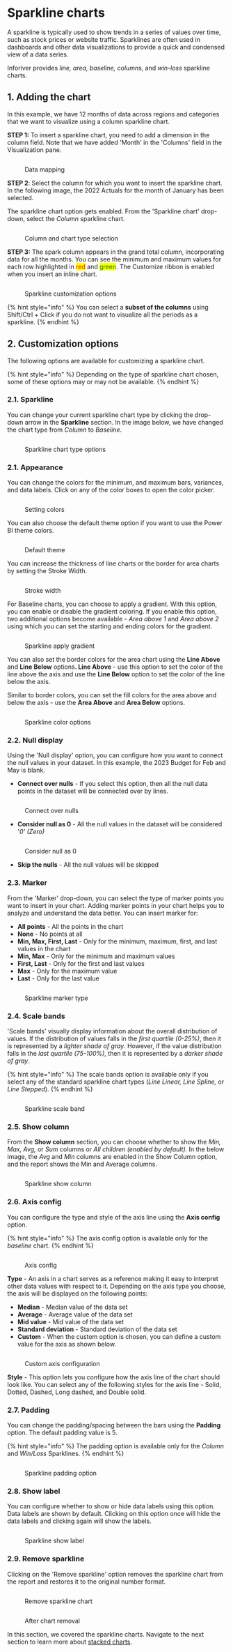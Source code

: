 # Sparkline charts

A sparkline is typically used to show trends in a series of values over time, such as stock prices or website traffic. Sparklines are often used in dashboards and other data visualizations to provide a quick and condensed view of a data series.

Inforiver provides _line, area, baseline, colum&#x6E;_&#x73;, and _win-loss_ sparkline charts.

## 1. Adding the chart

In this example, we have 12 months of data across regions and categories that we want to visualize using a column sparkline chart.

**STEP 1:**  To insert a sparkline chart, you need to add a dimension in the column field. Note that we have added 'Month' in the 'Columns' field in the Visualization pane.&#x20;

<figure><img src="../../.gitbook/assets/sparkline-select.png" alt=""><figcaption><p>Data mapping</p></figcaption></figure>

**STEP 2**:  Select the column for which you want to insert the sparkline chart. In the following image, the 2022 Actuals for the month of January has been selected.&#x20;

The sparkline chart option gets enabled. From the 'Sparkline chart' drop-down, select the _Column_ sparkline chart.&#x20;

<figure><img src="../../.gitbook/assets/sparkline-column-chart-type-selection.png" alt=""><figcaption><p>Column and chart type selection</p></figcaption></figure>

**STEP 3:** The spark column appears in the grand total column, incorporating data for all the months. You can see the minimum and maximum values for each row highlighted in <mark style="color:red;">red</mark> and <mark style="color:green;">green</mark>. The Customize ribbon is enabled when you insert an inline chart.

<figure><img src="../../.gitbook/assets/sparkline-cistomization-option.png" alt=""><figcaption><p>Sparkline customization options</p></figcaption></figure>

{% hint style="info" %}
You can select a **subset of the columns** using Shift/Ctrl + Click if you do not want to visualize all the periods as a sparkline.
{% endhint %}

## 2. Customization options

The following options are available for customizing a sparkline chart.

{% hint style="info" %}
Depending on the type of sparkline chart chosen, some of these options may or may not be available.
{% endhint %}

### **2.1. Sparkline**&#x20;

You can change your current sparkline chart type by clicking the drop-down arrow in the **Sparkline** section. In the image below, we have changed the chart type from _Column_ to _Baseline_.

<figure><img src="../../.gitbook/assets/sparkline-chart-type (1).png" alt=""><figcaption><p>Sparkline chart type options</p></figcaption></figure>

### **2.1. Appearance**

You can change the colors for the minimum, and maximum bars, variances, and data labels. Click on any of the color boxes to open the color picker.

<figure><img src="../../.gitbook/assets/image (838).png" alt=""><figcaption><p>Setting colors</p></figcaption></figure>

You can also choose the default theme option if you want to use the Power BI theme colors.

<figure><img src="../../.gitbook/assets/image (839).png" alt=""><figcaption><p>Default theme</p></figcaption></figure>

You can increase the thickness of line charts or the border for area charts by setting the Stroke Width.&#x20;

<figure><img src="../../.gitbook/assets/image (840).png" alt=""><figcaption><p>Stroke width</p></figcaption></figure>

For Baseline charts, you can choose to apply a gradient. With this option, you can enable or disable the gradient coloring. If you enable this option, two additional options become available - _Area above 1_ and _Area above 2_ using which you can set the starting and ending colors for the gradient.&#x20;

<figure><img src="../../.gitbook/assets/sparkline-gradient.png" alt=""><figcaption><p>Sparkline apply gradient</p></figcaption></figure>

You can also set the border colors for the area chart using the **Line Above** and **Line Below** option&#x73;**. Line Above** - use this option to set the color of the line above the axis and use the **Line Below** option to set the color of the line below the axis.

Similar to border colors, you can set the fill colors for the area above and below the axis - use the **Area Above** and **Area Below** options.

<figure><img src="../../.gitbook/assets/sparkline-color-options.png" alt=""><figcaption><p>Sparkline color options</p></figcaption></figure>

### **2.2. Null display**&#x20;

Using the 'Null display' option, you can configure how you want to connect the null values in your dataset. In this example, the 2023 Budget for Feb and May is blank.&#x20;

* **Connect over nulls** - If you select this option, then all the null data points in the dataset will be connected over by lines.&#x20;

<figure><img src="../../.gitbook/assets/Connect over null.png" alt=""><figcaption><p>Connect over nulls</p></figcaption></figure>

* **Consider null as 0** - All the null values in the dataset will be considered '_0' (Zero)_

<figure><img src="../../.gitbook/assets/Consider null as 0.png" alt=""><figcaption><p>Consider null as 0</p></figcaption></figure>

* **Skip the nulls** - All the null values will be skipped

### **2.3. Marker**&#x20;

From the 'Marker' drop-down, you can select the type of marker points you want to insert in your chart. Adding marker points in your chart helps you to analyze and understand the data better. You can insert marker for:

* **All points** - All the points in the chart
* **None** - No points at all
* **Min, Max, First, Last** - Only for the minimum, maximum, first, and last values in the chart
* **Min, Max** - Only for the minimum and maximum values
* **First, Last** - Only for the first and last values
* **Max** - Only for the maximum value
* **Last** - Only for the last value

<figure><img src="../../.gitbook/assets/sparkline-marker-type.png" alt=""><figcaption><p>Sparkline marker type</p></figcaption></figure>

### **2.4. Scale bands**&#x20;

'Scale bands' visually display information about the overall distribution of values. If the distribution of values falls in the _first quartile (0-25%)_, then it is represented by a _lighter shade of gray_. However, if the value distribution falls in the _last quartile (75-100%)_, then it is represented by a _darker shade of gray_.&#x20;

{% hint style="info" %}
The scale bands option is available only if you select any of the standard sparkline chart types (_Line Linear, Line Spline,_ or _Line Stepped_).
{% endhint %}

<figure><img src="../../.gitbook/assets/sparkline-scale-band (1).png" alt=""><figcaption><p>Sparkline scale band</p></figcaption></figure>

### **2.5. Show column**&#x20;

From the **Show column** section, you can choose whether to show the _Min, Max, Avg,_ or _Sum_ columns or _All children (enabled by default)._ In the below image, the _Avg_ and _Min_ columns are enabled in the Show Column option, and the report shows the Min and Average columns.

<figure><img src="../../.gitbook/assets/sparkline-show-column (1).png" alt=""><figcaption><p>Sparkline show column</p></figcaption></figure>

### **2.6. Axis config**&#x20;

You can configure the type and style of the axis line using the **Axis config** option.

{% hint style="info" %}
The axis config option is available only for the _baseline_ chart.
{% endhint %}

<figure><img src="../../.gitbook/assets/sparkline-axis-config (1).png" alt=""><figcaption><p>Axis config</p></figcaption></figure>

**Type** - An axis in a chart serves as a reference making it easy to interpret other data values with respect to it. Depending on the axis type you choose, the axis will be displayed on the following points:

* **Median** - Median value of the data set
* **Average** - Average value of the data set
* **Mid value** - Mid value of the data set
* **Standard deviation** - Standard deviation of the data set
* **Custom** - When the custom option is chosen, you can define a custom value for the axis as shown below.

<figure><img src="../../.gitbook/assets/Custom axis.png" alt=""><figcaption><p>Custom axis configuration</p></figcaption></figure>

**Style** - This option lets you configure how the axis line of the chart should look like. You can select any of the following styles for the axis line - Solid, Dotted, Dashed, Long dashed, and Double solid.

### **2.7. Padding**&#x20;

You can change the padding/spacing between the bars using the **Padding** option. The default padding value is 5.

{% hint style="info" %}
The padding option is available only for the _Column_ and _Win/Loss_ Sparklines.
{% endhint %}

<figure><img src="../../.gitbook/assets/sparkline-padding.png" alt=""><figcaption><p>Sparkline padding option</p></figcaption></figure>

### 2.8. Show label&#x20;

You can configure whether to show or hide data labels using this option. Data labels are shown by default. Clicking on this option once will hide the data labels and clicking again will show the labels.

<figure><img src="../../.gitbook/assets/sparkline-show-llabel.png" alt=""><figcaption><p>Sparkline show label</p></figcaption></figure>

### **2.9. Remove sparkline**&#x20;

Clicking on the 'Remove sparkline' option removes the sparkline chart from the report and restores it to the original number format.

<figure><img src="../../.gitbook/assets/remove-sparkline (2).png" alt=""><figcaption><p>Remove sparkline chart</p></figcaption></figure>

<figure><img src="../../.gitbook/assets/remove-chart.png" alt=""><figcaption><p>After chart removal</p></figcaption></figure>

In this section, we covered the sparkline charts. Navigate to the next section to learn more about [stacked charts](stacked-charts.md).&#x20;
